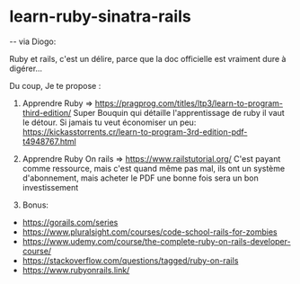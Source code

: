 # learn-ruby-sinatra-rails


-- via Diogo:

Ruby et rails, c'est un délire, parce que la doc officielle est vraiment dure à digérer... 

Du coup, Je te propose :

1. Apprendre Ruby => https://pragprog.com/titles/ltp3/learn-to-program-third-edition/
Super Bouquin qui détaille l'apprentissage de ruby il vaut le détour.
Si jamais tu veut économiser un peu: https://kickasstorrents.cr/learn-to-program-3rd-edition-pdf-t4948767.html

2. Apprendre Ruby On rails => https://www.railstutorial.org/
C'est payant comme ressource, mais c'est quand même pas mal, ils ont un système d'abonnement, mais acheter le PDF une bonne fois sera un bon investissement

3. Bonus: 

- https://gorails.com/series
- https://www.pluralsight.com/courses/code-school-rails-for-zombies
- https://www.udemy.com/course/the-complete-ruby-on-rails-developer-course/
- https://stackoverflow.com/questions/tagged/ruby-on-rails
- https://www.rubyonrails.link/
